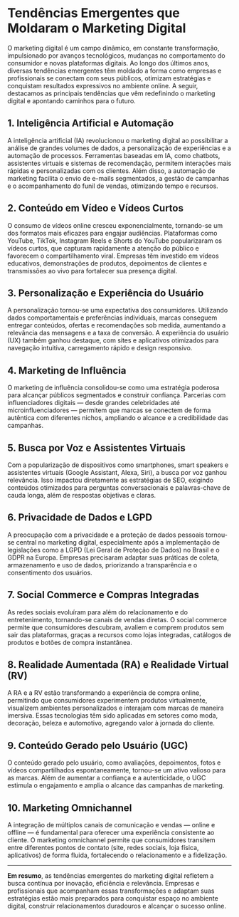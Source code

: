 # Tendências Emergentes que Moldaram o Marketing Digital

O marketing digital é um campo dinâmico, em constante transformação, impulsionado por avanços tecnológicos, mudanças no comportamento do consumidor e novas plataformas digitais. Ao longo dos últimos anos, diversas tendências emergentes têm moldado a forma como empresas e profissionais se conectam com seus públicos, otimizam estratégias e conquistam resultados expressivos no ambiente online. A seguir, destacamos as principais tendências que vêm redefinindo o marketing digital e apontando caminhos para o futuro.

## 1. Inteligência Artificial e Automação

A inteligência artificial (IA) revolucionou o marketing digital ao possibilitar a análise de grandes volumes de dados, a personalização de experiências e a automação de processos. Ferramentas baseadas em IA, como chatbots, assistentes virtuais e sistemas de recomendação, permitem interações mais rápidas e personalizadas com os clientes. Além disso, a automação de marketing facilita o envio de e-mails segmentados, a gestão de campanhas e o acompanhamento do funil de vendas, otimizando tempo e recursos.

## 2. Conteúdo em Vídeo e Vídeos Curtos

O consumo de vídeos online cresceu exponencialmente, tornando-se um dos formatos mais eficazes para engajar audiências. Plataformas como YouTube, TikTok, Instagram Reels e Shorts do YouTube popularizaram os vídeos curtos, que capturam rapidamente a atenção do público e favorecem o compartilhamento viral. Empresas têm investido em vídeos educativos, demonstrações de produtos, depoimentos de clientes e transmissões ao vivo para fortalecer sua presença digital.

## 3. Personalização e Experiência do Usuário

A personalização tornou-se uma expectativa dos consumidores. Utilizando dados comportamentais e preferências individuais, marcas conseguem entregar conteúdos, ofertas e recomendações sob medida, aumentando a relevância das mensagens e a taxa de conversão. A experiência do usuário (UX) também ganhou destaque, com sites e aplicativos otimizados para navegação intuitiva, carregamento rápido e design responsivo.

## 4. Marketing de Influência

O marketing de influência consolidou-se como uma estratégia poderosa para alcançar públicos segmentados e construir confiança. Parcerias com influenciadores digitais — desde grandes celebridades até microinfluenciadores — permitem que marcas se conectem de forma autêntica com diferentes nichos, ampliando o alcance e a credibilidade das campanhas.

## 5. Busca por Voz e Assistentes Virtuais

Com a popularização de dispositivos como smartphones, smart speakers e assistentes virtuais (Google Assistant, Alexa, Siri), a busca por voz ganhou relevância. Isso impactou diretamente as estratégias de SEO, exigindo conteúdos otimizados para perguntas conversacionais e palavras-chave de cauda longa, além de respostas objetivas e claras.

## 6. Privacidade de Dados e LGPD

A preocupação com a privacidade e a proteção de dados pessoais tornou-se central no marketing digital, especialmente após a implementação de legislações como a LGPD (Lei Geral de Proteção de Dados) no Brasil e o GDPR na Europa. Empresas precisaram adaptar suas práticas de coleta, armazenamento e uso de dados, priorizando a transparência e o consentimento dos usuários.

## 7. Social Commerce e Compras Integradas

As redes sociais evoluíram para além do relacionamento e do entretenimento, tornando-se canais de vendas diretas. O social commerce permite que consumidores descubram, avaliem e comprem produtos sem sair das plataformas, graças a recursos como lojas integradas, catálogos de produtos e botões de compra instantânea.

## 8. Realidade Aumentada (RA) e Realidade Virtual (RV)

A RA e a RV estão transformando a experiência de compra online, permitindo que consumidores experimentem produtos virtualmente, visualizem ambientes personalizados e interajam com marcas de maneira imersiva. Essas tecnologias têm sido aplicadas em setores como moda, decoração, beleza e automotivo, agregando valor à jornada do cliente.

## 9. Conteúdo Gerado pelo Usuário (UGC)

O conteúdo gerado pelo usuário, como avaliações, depoimentos, fotos e vídeos compartilhados espontaneamente, tornou-se um ativo valioso para as marcas. Além de aumentar a confiança e a autenticidade, o UGC estimula o engajamento e amplia o alcance das campanhas de marketing.

## 10. Marketing Omnichannel

A integração de múltiplos canais de comunicação e vendas — online e offline — é fundamental para oferecer uma experiência consistente ao cliente. O marketing omnichannel permite que consumidores transitem entre diferentes pontos de contato (site, redes sociais, loja física, aplicativos) de forma fluida, fortalecendo o relacionamento e a fidelização.

---

**Em resumo**, as tendências emergentes do marketing digital refletem a busca contínua por inovação, eficiência e relevância. Empresas e profissionais que acompanham essas transformações e adaptam suas estratégias estão mais preparados para conquistar espaço no ambiente digital, construir relacionamentos duradouros e alcançar o sucesso online.